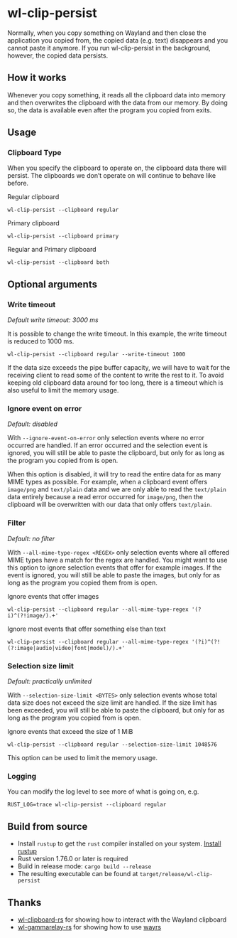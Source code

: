 # wl-clip-persist
Normally, when you copy something on Wayland and then close the application you copied from, the copied data (e.g. text) disappears and you cannot paste it anymore. If you run wl-clip-persist in the background, however, the copied data persists.

## How it works
Whenever you copy something, it reads all the clipboard data into memory and then overwrites the clipboard with the data from our memory.
By doing so, the data is available even after the program you copied from exits.

## Usage
### Clipboard Type
When you specify the clipboard to operate on, the clipboard data there will persist.
The clipboards we don’t operate on will continue to behave like before.

Regular clipboard
```
wl-clip-persist --clipboard regular
```

Primary clipboard
```
wl-clip-persist --clipboard primary
```

Regular and Primary clipboard
```
wl-clip-persist --clipboard both
```

## Optional arguments
### Write timeout
*Default write timeout: 3000 ms*

It is possible to change the write timeout.
In this example, the write timeout is reduced to 1000 ms.
```
wl-clip-persist --clipboard regular --write-timeout 1000
```

If the data size exceeds the pipe buffer capacity, we will have to
wait for the receiving client to read some of the content to write the rest to it.
To avoid keeping old clipboard data around for too long, there is a timeout
which is also useful to limit the memory usage.

### Ignore event on error
*Default: disabled*

With `--ignore-event-on-error` only selection events where no error occurred are handled. If an error occurred and the selection event is ignored, you will still be able to paste the clipboard, but only for as long as the program you copied from is open.

When this option is disabled, it will try to read the entire data for as many MIME types as possible. For example, when a clipboard event offers `image/png` and `text/plain` data and we are only able to read the `text/plain` data entirely because a read error occurred for `image/png`, then the clipboard will be overwritten with our data that only offers `text/plain`.

### Filter
*Default: no filter*

With `--all-mime-type-regex <REGEX>` only selection events where all offered MIME types have a match for the regex are handled.
You might want to use this option to ignore selection events that offer for example images. If the event is ignored, you will still be able to paste the images, but only for as long as the program you copied them from is open.

Ignore events that offer images
```
wl-clip-persist --clipboard regular --all-mime-type-regex '(?i)^(?!image/).+'
```

Ignore most events that offer something else than text
```
wl-clip-persist --clipboard regular --all-mime-type-regex '(?i)^(?!(?:image|audio|video|font|model)/).+'
```

### Selection size limit
*Default: practically unlimited*

With `--selection-size-limit <BYTES>` only selection events whose total data size does not exceed the size limit are handled. If the size limit has been exceeded, you will still be able to paste the clipboard, but only for as long as the program you copied from is open.

Ignore events that exceed the size of 1 MiB
```
wl-clip-persist --clipboard regular --selection-size-limit 1048576
```

This option can be used to limit the memory usage.

### Logging
You can modify the log level to see more of what is going on, e.g.
```
RUST_LOG=trace wl-clip-persist --clipboard regular
```

## Build from source
* Install `rustup` to get the `rust` compiler installed on your system. [Install rustup](https://www.rust-lang.org/en-US/install.html)
* Rust version 1.76.0 or later is required
* Build in release mode: `cargo build --release`
* The resulting executable can be found at `target/release/wl-clip-persist`

## Thanks
* [wl-clipboard-rs](https://github.com/YaLTeR/wl-clipboard-rs) for showing how to interact with the Wayland clipboard
* [wl-gammarelay-rs](https://github.com/MaxVerevkin/wl-gammarelay-rs) for showing how to use [wayrs](https://github.com/MaxVerevkin/wayrs)
